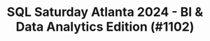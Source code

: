 ---
layout: event
title: "SQL Saturday Atlanta 2024 - BI & Data Analytics Edition (#1102)"
subtitle: ""
tags: ["Atlanta", "Georgia", "USA", "physical", "2025", "North America", "BI"]
thumb: /assets/img/logos/Just_icon_Color_small.png
comments: false
data: SQLSat1102
testevent: 1
---